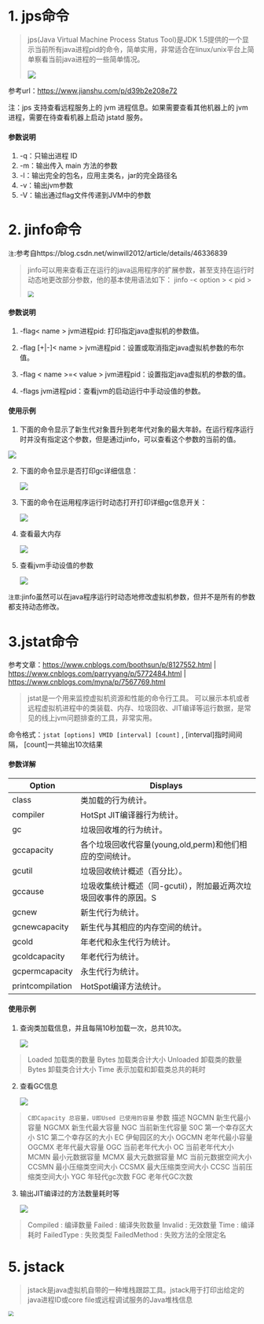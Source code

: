 # 1. jps命令

>    jps(Java Virtual Machine Process Status Tool)是JDK 1.5提供的一个显示当前所有java进程pid的命令，简单实用，非常适合在linux/unix平台上简单察看当前java进程的一些简单情况。
>
>    ![](https://s1.ax1x.com/2020/04/08/GRZPU0.png)

参考url：https://www.jianshu.com/p/d39b2e208e72

注：jps 支持查看远程服务上的 jvm 进程信息。如果需要查看其他机器上的 jvm 进程，需要在待查看机器上启动 jstatd 服务。

#### 参数说明

1. -q：只输出进程 ID
2. -m：输出传入 main 方法的参数
3. -l：输出完全的包名，应用主类名，jar的完全路径名
4. -v：输出jvm参数
5. -V：输出通过flag文件传递到JVM中的参数



# 2. jinfo命令

`注`:参考自https://blog.csdn.net/winwill2012/article/details/46336839

>   jinfo可以用来查看正在运行的java运用程序的扩展参数，甚至支持在运行时动态地更改部分参数，他的基本使用语法如下：
>   jinfo -< option > < pid >
>
>   <img src="https://s1.ax1x.com/2020/04/08/GRZi5V.png" style="zoom:75%;" />


#### 参数说明

1. -flag< name >  jvm进程pid: 打印指定java虚拟机的参数值。 
2. -flag [+|-]< name > jvm进程pid：设置或取消指定java虚拟机参数的布尔值。 
3. -flag < name >=< value > jvm进程pid：设置指定java虚拟机的参数的值。

3. -flags  jvm进程pid：查看jvm的启动运行中手动设值的参数。

#### 使用示例

1. 下面的命令显示了新生代对象晋升到老年代对象的最大年龄。在运行程序运行时并没有指定这个参数，但是通过jinfo，可以查看这个参数的当前的值。 

![](https://s1.ax1x.com/2020/04/08/GRZE2F.png)

2. 下面的命令显示是否打印gc详细信息： 

   ![](https://s1.ax1x.com/2020/04/08/GRZeKJ.png)


3. 下面的命令在运用程序运行时动态打开打印详细gc信息开关： 

   ![](https://s1.ax1x.com/2020/04/08/GRZnbR.png)

4. 查看最大内存

   ![](https://s1.ax1x.com/2020/04/08/GRZKV1.png)

5. 查看jvm手动设值的参数 

   ![](https://s1.ax1x.com/2020/04/08/GRZ1PK.png)

`注意`:jinfo虽然可以在java程序运行时动态地修改虚拟机参数，但并不是所有的参数都支持动态修改。



# 3.jstat命令

参考文章：https://www.cnblogs.com/boothsun/p/8127552.html | https://www.cnblogs.com/parryyang/p/5772484.html |  https://www.cnblogs.com/myna/p/7567769.html

> jstat是一个用来监控虚拟机资源和性能的命令行工具。 可以展示本机或者远程虚拟机进程中的类装载、内存、垃圾回收、JIT编译等运行数据，是常见的线上jvm问题排查的工具，非常实用。



命令格式：`jstat [options] VMID [interval] [count]`  , [interval]指时间间隔， [count]一共输出10次结果

#### 参数详解

| Option           | Displays                                                     |
| ---------------- | ------------------------------------------------------------ |
| class            | 类加载的行为统计。                                           |
| compiler         | HotSpt JIT编译器行为统计。                                   |
| gc               | 垃圾回收堆的行为统计。                                       |
| gccapacity       | 各个垃圾回收代容量(young,old,perm)和他们相应的空间统计。     |
| gcutil           | 垃圾回收统计概述（百分比）。                                 |
| gccause          | 垃圾收集统计概述（同-gcutil），附加最近两次垃圾回收事件的原因。S |
| gcnew            | 新生代行为统计。                                             |
| gcnewcapacity    | 新生代与其相应的内存空间的统计。                             |
| gcold            | 年老代和永生代行为统计。                                     |
| gcoldcapacity    | 年老代行为统计。                                             |
| gcpermcapacity   | 永生代行为统计。                                             |
| printcompilation | HotSpot编译方法统计。                                        |

#### 使用示例
1. 查询类加载信息，并且每隔10秒加载一次，总共10次。

   ![](https://s1.ax1x.com/2020/04/08/GRZYKH.png)

> Loaded 加载类的数量
> Bytes 加载类合计大小
> Unloaded 卸载类的数量
> Bytes 卸载类合计大小
> Time 表示加载和卸载类总共的耗时

2. 查看GC信息

   ![](https://s1.ax1x.com/2020/04/08/GRZtrd.png)

> `C即Capacity 总容量，U即Used 已使用的容量`
> 参数	描述
> NGCMN	新生代最小容量
> NGCMX	新生代最大容量
> NGC	当前新生代容量
> S0C	第一个幸存区大小
> S1C	第二个幸存区的大小
> EC	伊甸园区的大小
> OGCMN	老年代最小容量
> OGCMX	老年代最大容量
> OGC	当前老年代大小
> OC	当前老年代大小
> MCMN	最小元数据容量
> MCMX	最大元数据容量
> MC	当前元数据空间大小
> CCSMN	最小压缩类空间大小
> CCSMX	最大压缩类空间大小
> CCSC	当前压缩类空间大小
> YGC	年轻代gc次数
> FGC	老年代GC次数

3. 输出JIT编译过的方法数量耗时等

   ![](https://s1.ax1x.com/2020/04/08/GRZaVI.png)

> Compiled : 编译数量
> Failed : 编译失败数量
> Invalid : 无效数量
> Time : 编译耗时
> FailedType : 失败类型
> FailedMethod : 失败方法的全限定名

#  5.  jstack
> jstack是java虚拟机自带的一种堆栈跟踪工具。jstack用于打印出给定的java进程ID或core file或远程调试服务的Java堆栈信息

<img src="https://s1.ax1x.com/2020/04/08/GRZdat.png" style="zoom:67%;" />